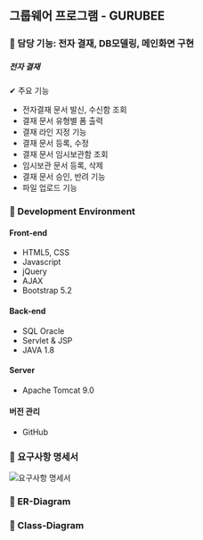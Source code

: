 ##  그룹웨어 프로그램 - GURUBEE


### 📌 담당 기능: 전자 결재, DB모델링, 메인화면 구현
##### 전자 결재
✔ 주요 기능
- 전자결재 문서 발신, 수신함 조회
- 결재 문서 유형별 폼 출력
- 결재 라인 지정 기능
- 결재 문서 등록, 수정
- 결재 문서 임시보관함 조회
- 임시보관 문서 등록, 삭제
- 결재 문서 승인, 반려 기능
- 파일 업로드 기능


### 📌 Development Environment
#### Front-end 
- HTML5, CSS
- Javascript
- jQuery
- AJAX
- Bootstrap 5.2

#### Back-end
- SQL Oracle
- Servlet & JSP
- JAVA 1.8

#### Server
- Apache Tomcat 9.0

#### 버전 관리
- GitHub


### 📌 요구사항 명세서
![요구사항 명세서](https://user-images.githubusercontent.com/58289304/200155627-c58a1b1f-fa0e-461b-9743-91ebf77921ab.PNG)


### 📌 ER-Diagram


### 📌 Class-Diagram

